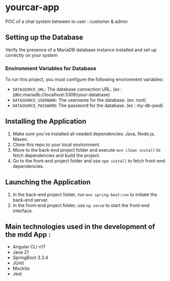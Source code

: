 # yourcar-app
POC of a chat system between to user : customer & admin 

## Setting up the Database
Verify the presence of a MariaDB database instance installed and set up correctly on your system

### Environment Variables for Database
To run this project, you must configure the following environment variables:
- `DATASOURCE_URL`: The database connection URL.   (ex : jdbc:mariadb://localhost:3306/your-database)
- `DATASOURCE_USERNAME`: The username for the database.  (ex: root)
- `DATASOURCE_PASSWORD`: The password for the database.  (ex : my-db-pwd)

## Installing the Application
1. Make sure you've installed all needed dependencies: Java, Node.js, Maven.
2. Clone this repo to your local environment.
3. Move to the back-end project folder and execute `mvn clean install` to fetch dependencies and build the project.
4. Go to the front-end project folder and use `npm install` to fetch front-end dependencies.

## Launching the Application
1. In the back-end project folder, run `mvn spring-boot:run` to initiate the back-end server.
2. In the front-end project folder, use `ng serve` to start the front-end interface.

## Main technologies used in the development of the mdd App :
- Angular CLI v17
- Java 21
- SpringBoot 3.3.4
- JUnit
- Mockito
- Jest
